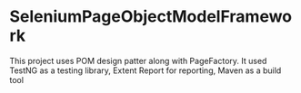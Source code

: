 # SeleniumPageObjectModelFramework
This project uses POM design patter along with PageFactory. It used TestNG as a testing library, Extent Report for reporting, Maven as a build tool
